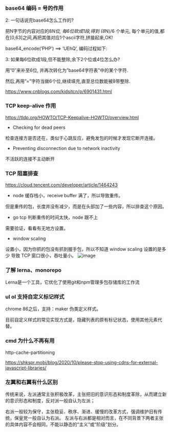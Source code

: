 ### base64 编码 = 号的作用
2: 一句话说完base64怎么工作的?

把N字节的内容对应的8*N位, 每6位砍成1段,得到 (8*N)/6 个单元,
每个单元的值,都在[0,63]之间,再把其值对应1个ascii字符,拼接起来,OK!

base64_encode(’PHP’) ==> ‘UEhQ’, 编码过程如下:



3: 如果每6位砍成1段,但不能整除,余下2个位或4位怎么办?

用”0″来补至6位, 并再次转化为”base64字符表”中的某个字符.

然后,再用”=”字符当做6个位,继续填充,直至总位数能被8带整除.

https://www.cnblogs.com/kidsitcn/p/6901431.html

### TCP keep-alive 作用
https://tldp.org/HOWTO/TCP-Keepalive-HOWTO/overview.html
*  Checking for dead peers
  
检查连接方是否还在，类似于心跳反应，避免发包的时候才发现它断开连接。

* Preventing disconnection due to network inactivity

不活跃的连接不主动断开

### TCP 阻塞排查
https://cloud.tencent.com/developer/article/1464243

* node 缓存栈小，receive buffer  满了，所以导致重传。

但是重传的包，长度并没有减少，而是在头部加了一些内容，所以排查这个原因。

* go tcp 判断重传的时间太快，node 跟不上

需要验证，看看有无地方设置。

*  window scaling

设置小，因为你抓的包没有抓到握手包，所以不知道 window scaling 设置的是多少
导致 TCP 窗口很小，吞吐量小。
![image](http://images.scar.site/WEBRESOURCE32cee163b5323fa7c64b73e1eb463983.png)

### 了解 lerna、monorepo
Lerna是一个工具，它优化了使用git和npm管理多包存储库的工作流

### ul ol 支持自定义标记样式
chrome 86之后，支持：maker 伪类定义样式。

目前自定义样式的常见实现方式是，隐藏列表的原有标记状态，使用其他元素代替。

### cmd 为什么不再有用
http-cache-partitioning

https://shkspr.mobi/blog/2020/10/please-stop-using-cdns-for-external-javascript-libraries/

### 左翼和右翼有什么区别
传统来说，左派通常主张积极改革，主张把旧的意识形态和制度革除，从而建立新的意识形态和制度，反对派一般自认为左派；

右派一般较为保守，主张稳妥、秩序、渐进、缓慢的改革方式，强调维护旧有传统，保皇党一般自认为右派。 左派与右派都是相对而言，在不同背景下两者主张的具体内容不会相同，不能以静态的“主义”或“阶级”划分。